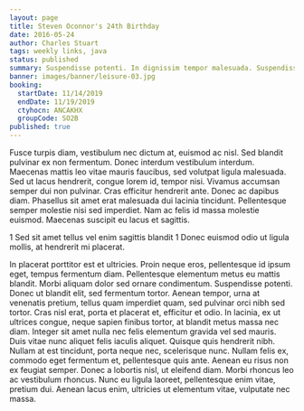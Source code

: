 ```yaml
---
layout: page
title: Steven Oconnor's 24th Birthday
date: 2016-05-24
author: Charles Stuart
tags: weekly links, java
status: published
summary: Suspendisse potenti. In dignissim tempor malesuada. Suspendisse porttitor.
banner: images/banner/leisure-03.jpg
booking:
  startDate: 11/14/2019
  endDate: 11/19/2019
  ctyhocn: ANCAKHX
  groupCode: SO2B
published: true
---
```

Fusce turpis diam, vestibulum nec dictum at, euismod ac nisl. Sed blandit pulvinar ex non fermentum. Donec interdum vestibulum interdum. Maecenas mattis leo vitae mauris faucibus, sed volutpat ligula malesuada. Sed ut lacus hendrerit, congue lorem id, tempor nisi. Vivamus accumsan semper dui non pulvinar. Cras efficitur hendrerit ante. Donec ac dapibus diam. Phasellus sit amet erat malesuada dui lacinia tincidunt. Pellentesque semper molestie nisi sed imperdiet. Nam ac felis id massa molestie euismod. Maecenas suscipit eu lacus et sagittis.

1 Sed sit amet tellus vel enim sagittis blandit
1 Donec euismod odio ut ligula mollis, at hendrerit mi placerat.

In placerat porttitor est et ultricies. Proin neque eros, pellentesque id ipsum eget, tempus fermentum diam. Pellentesque elementum metus eu mattis blandit. Morbi aliquam dolor sed ornare condimentum. Suspendisse potenti. Donec ut blandit elit, sed fermentum tortor. Aenean tempor, urna at venenatis pretium, tellus quam imperdiet quam, sed pulvinar orci nibh sed tortor. Cras nisl erat, porta et placerat et, efficitur et odio. In lacinia, ex ut ultrices congue, neque sapien finibus tortor, at blandit metus massa nec diam.
Integer sit amet nulla nec felis elementum gravida vel sed mauris. Duis vitae nunc aliquet felis iaculis aliquet. Quisque quis hendrerit nibh. Nullam at est tincidunt, porta neque nec, scelerisque nunc. Nullam felis ex, commodo eget fermentum et, pellentesque quis ante. Aenean eu risus non ex feugiat semper. Donec a lobortis nisl, ut eleifend diam. Morbi rhoncus leo ac vestibulum rhoncus. Nunc eu ligula laoreet, pellentesque enim vitae, pretium dui. Aenean lacus enim, ultricies ut elementum vitae, vulputate nec massa.
